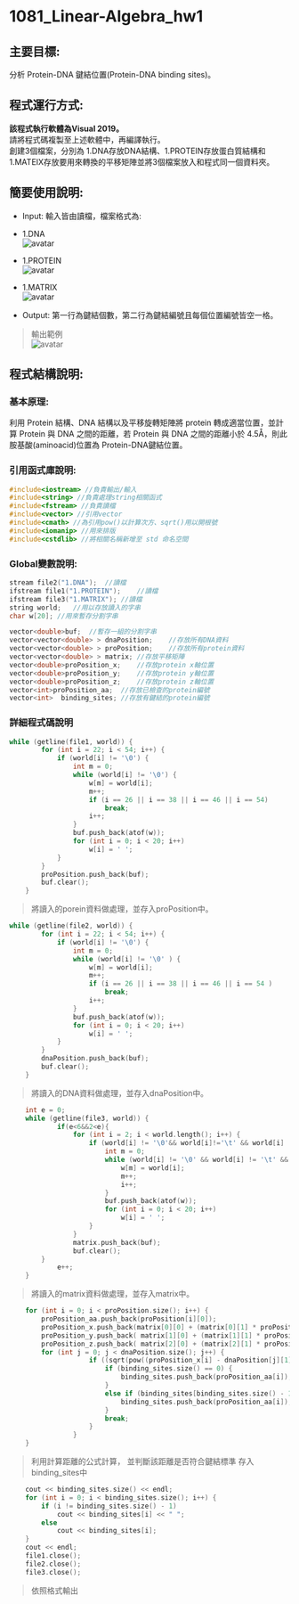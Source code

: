# 1081_Linear-Algebra_hw1 
## 主要目標:  
分析 Protein-DNA 鍵結位置(Protein-DNA binding sites)。

## 程式運行方式:  

**該程式執行軟體為Visual 2019。**   
請將程式碼複製至上述軟體中，再編譯執行。  
創建3個檔案，分別為 1.DNA存放DNA結構、1.PROTEIN存放蛋白質結構和1.MATEIX存放要用來轉換的平移矩陣並將3個檔案放入和程式同一個資料夾。

## 簡要使用說明:  
- Input: 輸入皆由讀檔，檔案格式為: 
- 1.DNA  
![avatar](https://upload.cc/i1/2020/10/21/zfPIZu.jpg) 

- 1.PROTEIN  
![avatar](https://upload.cc/i1/2020/10/21/vNUTmF.jpg) 

- 1.MATRIX  
![avatar](https://upload.cc/i1/2020/10/21/sBqXZb.jpg) 


- Output: 第一行為鍵結個數，第二行為鍵結編號且每個位置編號皆空一格。 
> 輸出範例  
![avatar](https://upload.cc/i1/2020/10/21/09Ie12.jpg)  

## 程式結構說明:  

### 基本原理:  
利用 Protein 結構、DNA 結構以及平移旋轉矩陣將 protein 轉成適當位置，並計算 Protein 與 DNA 之間的距離，若 Protein 與 DNA 之間的距離小於 4.5Å，則此胺基酸(aminoacid)位置為 Protein-DNA鍵結位置。 

### 引用函式庫說明:
```cpp
#include<iostream> //負責輸出/輸入
#include<string> //負責處理string相關函式
#include<fstream> //負責讀檔
#include<vector> //引用vector
#include<cmath> //為引用pow()以計算次方、sqrt()用以開根號
#include<iomanip> //用來排版
#include<cstdlib> //將相關名稱新增至 std 命名空間
```

### Global變數說明:
```cpp
stream file2("1.DNA");  //讀檔 
ifstream file1("1.PROTEIN");    //讀檔 
ifstream file3("1.MATRIX"); //讀檔 
string world;   //用以存放讀入的字串 
char w[20]; //用來暫存分割字串 

vector<double>buf;  //暫存一組的分割字串
vector<vector<double> > dnaPosition;    //存放所有DNA資料 
vector<vector<double> > proPosition;    //存放所有protein資料
vector<vector<double> > matrix; //存放平移矩陣
vector<double>proPosition_x;    //存放protein x軸位置
vector<double>proPosition_y;    //存放protein y軸位置
vector<double>proPosition_z;    //存放protein z軸位置
vector<int>proPosition_aa;  //存放已檢查的protein編號
vector<int>  binding_sites; //存放有鍵結的protein編號
```
### 詳細程式碼說明

```cpp
while (getline(file1, world)) {
		for (int i = 22; i < 54; i++) {
			if (world[i] != '\0') {
				int m = 0;
				while (world[i] != '\0') {
					w[m] = world[i];
					m++;
					if (i == 26 || i == 38 || i == 46 || i == 54)
						break;
					i++;
				}
				buf.push_back(atof(w));
				for (int i = 0; i < 20; i++)
					w[i] = ' ';
			}
		}
		proPosition.push_back(buf);
		buf.clear();
	}
```
> 將讀入的porein資料做處理，並存入proPosition中。

```cpp
while (getline(file2, world)) {
		for (int i = 22; i < 54; i++) {
			if (world[i] != '\0') {			
				int m = 0;
				while (world[i] != '\0' ) {
					w[m] = world[i];
					m++;
					if (i == 26 || i == 38 || i == 46 || i == 54 )
						break;
					i++;
				}
				buf.push_back(atof(w));
				for (int i = 0; i < 20; i++)
					w[i] = ' ';
			}					
		}
		dnaPosition.push_back(buf);
		buf.clear();
	}
```
> 將讀入的DNA資料做處理，並存入dnaPosition中。
```cpp
    int e = 0;
	while (getline(file3, world)) {	
			if(e<6&&2<e){
				for (int i = 2; i < world.length(); i++) {
					if (world[i] != '\0'&& world[i]!='\t' && world[i] != ' ') {
						int m = 0;
						while (world[i] != '\0' && world[i] != '\t' && world[i] != '\n' && world[i] != ' ') {
							w[m] = world[i];
							m++;
							i++;
						}
						buf.push_back(atof(w));
						for (int i = 0; i < 20; i++)
							w[i] = ' ';
					}
				}
				matrix.push_back(buf);
				buf.clear();
		}
			e++;			
	}
```
> 將讀入的matrix資料做處理，並存入matrix中。
```cpp
	for (int i = 0; i < proPosition.size(); i++) {
		proPosition_aa.push_back(proPosition[i][0]);
		proPosition_x.push_back(matrix[0][0] + (matrix[0][1] * proPosition[i][1]) + (matrix[0][2] * proPosition[i][2]) + (matrix[0][3] * proPosition[i][3]));
		proPosition_y.push_back( matrix[1][0] + (matrix[1][1] * proPosition[i][1]) + (matrix[1][2] * proPosition[i][2]) + (matrix[1][3] * proPosition[i][3]));
		proPosition_z.push_back( matrix[2][0] + (matrix[2][1] * proPosition[i][1]) + (matrix[2][2] * proPosition[i][2]) + (matrix[2][3] * proPosition[i][3]));
		for (int j = 0; j < dnaPosition.size(); j++) {
					if ((sqrt(pow((proPosition_x[i] - dnaPosition[j][1]), 2) + pow((proPosition_y[i] - dnaPosition[j][2]), 2) + pow((proPosition_z[i] - dnaPosition[j][3]), 2))) < 4.5) {
						if (binding_sites.size() == 0) {
							binding_sites.push_back(proPosition_aa[i]);
						}
						else if (binding_sites[binding_sites.size() - 1] != proPosition_aa[i]) {
							binding_sites.push_back(proPosition_aa[i]);
						}
						break;
					}
				}
	}
```
> 利用計算距離的公式計算，
> 並判斷該距離是否符合鍵結標準
> 存入binding_sites中
```cpp
	cout << binding_sites.size() << endl;
	for (int i = 0; i < binding_sites.size(); i++) {
		if (i != binding_sites.size() - 1)
			cout << binding_sites[i] << " ";
		else
			cout << binding_sites[i];
	}
	cout << endl;
	file1.close();
	file2.close();
	file3.close();
```
> 依照格式輸出